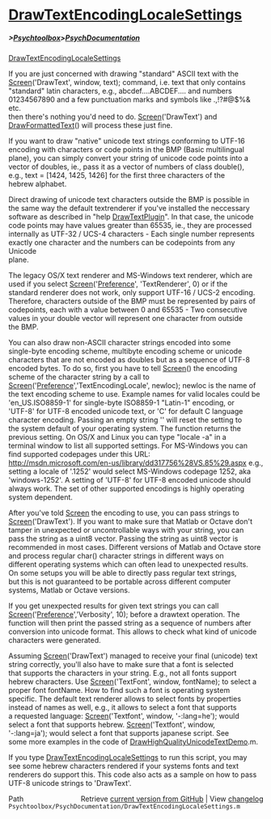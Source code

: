 # [DrawTextEncodingLocaleSettings](DrawTextEncodingLocaleSettings)
##### >[Psychtoolbox](Psychtoolbox)>[PsychDocumentation](PsychDocumentation)

[DrawTextEncodingLocaleSettings](DrawTextEncodingLocaleSettings)  
  
If you are just concerned with drawing "standard" ASCII text with the  
[Screen](Screen)('DrawText', window, text); command, i.e. text that only contains  
"standard" latin characters, e.g., abcdef....ABCDEF.... and numbers  
01234567890 and a few punctuation marks and symbols like .,!?\#@$%& etc.  
then there's nothing you'd need to do. [Screen](Screen)('DrawText') and  
[DrawFormattedText](DrawFormattedText)() will process these just fine.  
  
If you want to draw "native" unicode text strings conforming to UTF-16  
encoding with characters or code points in the BMP (Basic multilingual  
plane), you can simply convert your string of unicode code points into a  
vector of doubles, ie., pass it as a vector of numbers of class double(),  
e.g., text = [1424, 1425, 1426] for the first three characters of the  
hebrew alphabet.  
  
Direct drawing of unicode text characters outside the BMP is possible in  
the same way the default textrenderer if you've installed the neccessary  
software as described in "help [DrawTextPlugin](DrawTextPlugin)". In that case, the unicode  
code points may have values greater than 65535, ie., they are processed  
internally as UTF-32 / UCS-4 characters - Each single number represents  
exactly one character and the numbers can be codepoints from any Unicode  
plane.  
  
The legacy OS/X text renderer and MS-Windows text renderer, which are  
used if you select [Screen](Screen)('[Preference](Preference)', 'TextRenderer', 0) or if the  
standard renderer does not work, only support UTF-16 / UCS-2 encoding.  
Therefore, characters outside of the BMP must be represented by pairs of  
codepoints, each with a value between 0 and 65535 - Two consecutive  
values in your double vector will represent one character from outside  
the BMP.  
  
You can also draw non-ASCII character strings encoded into some  
single-byte encoding scheme, multibyte encoding scheme or unicode  
characters that are not encoded as doubles but as a sequence of UTF-8  
encoded bytes. To do so, first you have to tell [Screen](Screen)() the encoding  
scheme of the character string by a call to  
[Screen](Screen)('[Preference](Preference)','TextEncodingLocale', newloc); newloc is the name of  
the text encoding scheme to use. Example names for valid locales could be  
'en\_US.ISO8859-1' for single-byte ISO8859-1 "Latin-1" encoding, or  
'UTF-8' for UTF-8 encoded unicode text, or 'C' for default C language  
character encoding. Passing an empty string '' will reset the setting to  
the system default of your operating system. The function returns the  
previous setting. On OS/X and Linux you can type "locale -a" in a  
terminal window to list all supported settings. For MS-Windows you can  
find supported codepages under this URL:  
http://msdn.microsoft.com/en-us/library/dd317756%28VS.85%29.aspx e.g.,  
setting a locale of '.1252' would select MS-Windows codepage 1252, aka  
'windows-1252'. A setting of 'UTF-8' for UTF-8 encoded unicode should  
always work. The set of other supported encodings is highly operating  
system dependent.  
  
After you've told [Screen](Screen) the encoding to use, you can pass strings to  
[Screen](Screen)('DrawText'). If you want to make sure that Matlab or Octave don't  
tamper in unexpected or uncontrollable ways with your string, you can  
pass the string as a uint8 vector. Passing the string as uint8 vector is  
recommended in most cases. Different versions of Matlab and Octave store  
and process regular char() character strings in different ways on  
different operating systems which can often lead to unexpected results.  
On some setups you will be able to directly pass regular text strings,  
but this is not guaranteed to be portable across different computer  
systems, Matlab or Octave versions.  
  
If you get unexpected results for given text strings you can call  
[Screen](Screen)('[Preference](Preference)','Verbosity', 10); before a drawtext operation. The  
function will then print the passed string as a sequence of numbers after  
conversion into unicode format. This allows to check what kind of unicode  
characters were generated.  
  
  
Assuming [Screen](Screen)('DrawText') managed to receive your final (unicode) text  
string correctly, you'll also have to make sure that a font is selected  
that supports the characters in your string. E.g., not all fonts support  
hebrew characters. Use [Screen](Screen)('TextFont', window, fontName); to select a  
proper font fontName. How to find such a font is operating system  
specific. The default text renderer allows to select fonts by properties  
instead of names as well, e.g., it allows to select a font that supports  
a requested language: [Screen](Screen)('Textfont', window, '-:lang=he');  would  
select a font that supports hebrew. [Screen](Screen)('Textfont', window,  
'-:lang=ja');  would select a font that supports japanese script. See  
some more examples in the code of [DrawHighQualityUnicodeTextDemo](DrawHighQualityUnicodeTextDemo).m.  
  
If you type [DrawTextEncodingLocaleSettings](DrawTextEncodingLocaleSettings) to run this script, you may  
see some hebrew characters rendered if your systems fonts and text  
renderers do support this. This code also acts as a sample on how to pass  
UTF-8 unicode strings to 'DrawText'.  
  




<div class="code_header" style="text-align:right;">
  <span style="float:left;">Path&nbsp;&nbsp;</span> <span class="counter">Retrieve <a href=
  "https://raw.github.com/Psychtoolbox-3/Psychtoolbox-3/beta/Psychtoolbox/PsychDocumentation/DrawTextEncodingLocaleSettings.m">current version from GitHub</a> | View <a href=
  "https://github.com/Psychtoolbox-3/Psychtoolbox-3/commits/beta/Psychtoolbox/PsychDocumentation/DrawTextEncodingLocaleSettings.m">changelog</a></span>
</div>
<div class="code">
  <code>Psychtoolbox/PsychDocumentation/DrawTextEncodingLocaleSettings.m</code>
</div>

